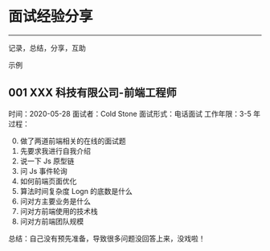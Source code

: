 # 面试经验分享
---
记录，总结，分享，互助

示例

## 001 XXX 科技有限公司-前端工程师
时间：2020-05-28
面试者：Cold Stone
面试形式：电话面试
工作年限：3-5 年
过程：

  0. 做了两道前端相关的在线的面试题
  1. 先要求我进行自我介绍
  2. 说一下 Js 原型链
  3. 问 Js 事件轮询
  4. 如何前端页面优化
  5. 算法时间复杂度 Logn 的底数是什么
  6. 问对方主要业务是什么
  7. 问对方前端使用的技术栈
  8. 问对方前端团队规模

总结：自己没有预先准备，导致很多问题没回答上来，没戏啦！

